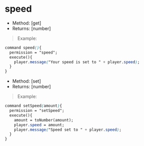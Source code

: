 # speed

* Method: \[get\]
* Returns: \[number\]

> Example:

```css
command speed(){
  permission = "speed";
  execute(){
    player.message("Your speed is set to " + player.speed);
  }
}
```

* Method: \[set\]
* Returns: \[number\]

> Example:

```css
command setSpeed(amount){
  permission = "setSpeed";
  execute(){
    amount = toNumber(amount);
    player.speed = amount;
    player.message("Speed set to " + player.speed);
  }
}
```

